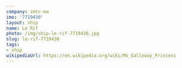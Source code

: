 ```yaml
---
company: imtc-ma
imo: '7719430'
layout: ship
name: Le Rif
photo: /img/ship-le-rif-7719430.jpg
slug: le-rif-7719430
tags:
- ship
wikipediaUrl: https://en.wikipedia.org/wiki/MV_Galloway_Princess
---
```

